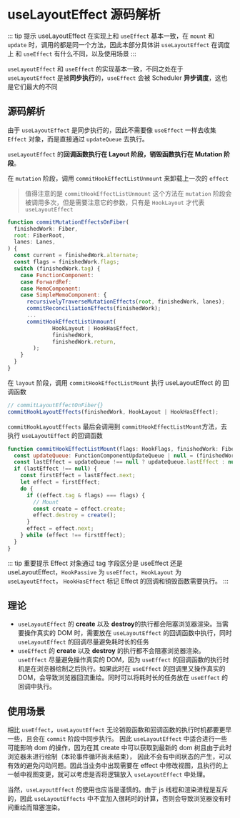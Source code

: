 # useLayoutEffect 源码解析

::: tip 提示
useLayoutEffect 在实现上和 `useEffect` 基本一致，在 `mount` 和 `update` 时，调用的都是同一个方法，因此本部分具体讲 `useLayoutEffect` 在调度上
和 `useEffect` 有什么不同，以及使用场景
:::

`useLayoutEffect` 和 `useEffect` 的实现基本一致，不同之处在于 `useLayoutEffect` 是被**同步执行**的，`useEffect` 会被 Scheduler **异步调度**，这也是它们最大的不同

## 源码解析

由于 `useLayoutEffect` 是同步执行的，因此不需要像 `useEffect` 一样去收集 `Effect` 对象，而是直接通过 `updateQueue` 去执行。

`useLayoutEffect` 的**回调函数执行在 Layout 阶段，销毁函数执行在 Mutation 阶段**。

在 `mutation` 阶段，调用 `commitHookEffectListUnmount` 来卸载上一次的 `effect`

> 值得注意的是 `commitHookEffectListUnmount` 这个方法在 `mutation` 阶段会被调用多次，但是需要注意它的参数，只有是 `HookLayout` 才代表 `useLayoutEffect`

```js
function commitMutationEffectsOnFiber(
  finishedWork: Fiber,
  root: FiberRoot,
  lanes: Lanes,
) {
  const current = finishedWork.alternate;
  const flags = finishedWork.flags;
  switch (finishedWork.tag) {
    case FunctionComponent:
    case ForwardRef:
    case MemoComponent:
    case SimpleMemoComponent: {
      recursivelyTraverseMutationEffects(root, finishedWork, lanes);
      commitReconciliationEffects(finishedWork);
      ...
      commitHookEffectListUnmount(
              HookLayout | HookHasEffect,
              finishedWork,
              finishedWork.return,
        );
    }
  }
}
```

在 `layout` 阶段，调用 `commitHookEffectListMount` 执行 useLayoutEffect 的 回调函数

```js
// commitLayoutEffectOnFiber{}
commitHookLayoutEffects(finishedWork, HookLayout | HookHasEffect);
```

`commitHookLayoutEffects` 最后会调用到  `commitHookEffectListMount`方法，去执行 `useLayoutEffect` 的回调函数

```js
function commitHookEffectListMount(flags: HookFlags, finishedWork: Fiber) {
  const updateQueue: FunctionComponentUpdateQueue | null = (finishedWork.updateQueue: any);
  const lastEffect = updateQueue !== null ? updateQueue.lastEffect : null;
  if (lastEffect !== null) {
    const firstEffect = lastEffect.next;
    let effect = firstEffect;
    do {
      if ((effect.tag & flags) === flags) {
        // Mount
        const create = effect.create;
        effect.destroy = create();
      }
      effect = effect.next;
    } while (effect !== firstEffect);
  }
}
```

::: tip 重要提示
Effect 对象通过 tag 字段区分是 useEffect 还是 useLayoutEffect，`HookPassive` 为 `useEffect`，`HookLayout` 为 `useLayoutEffect`，
`HookHasEffect` 标记 Effect 的回调和销毁函数需要执行。
:::

## 理论

- `useLayoutEffect` 的 **create** 以及 **destroy**的执行都会阻塞浏览器渲染。当需要操作真实的 DOM 时，需要放在 `useLayoutEffect` 的回调函数中执行，同时 `useLayoutEffect` 的回调尽量避免耗时长的任务
- `useEffect` 的 **create** 以及 **destroy** 的执行都不会阻塞浏览器渲染。`useEffect` 尽量避免操作真实的 DOM，因为 `useEffect` 的回调函数的执行时机是在浏览器绘制之后执行。如果此时在 `useEffect` 的回调里又操作真实的 DOM，会导致浏览器回流重绘。同时可以将耗时长的任务放在 `useEffect` 的回调中执行。

## 使用场景

相比 `useEffect`，`useLayoutEffect` 无论销毁函数和回调函数的执行时机都要更早一些，且会在 `commit` 阶段中同步执行。
因此 `useLayoutEffect` 中适合进行一些可能影响 dom 的操作，因为在其 create 中可以获取到最新的 dom 树且由于此时浏览器未进行绘制（本轮事件循环尚未结束），
因此不会有中间状态的产生，可以有效的避免闪动问题。因此当业务中出现需要在 effect 中修改视图，且执行的上一帧中视图变更，就可以考虑是否将逻辑放入 `useLayoutEffect` 中处理。

当然，`useLayoutEffect` 的使用也应当是谨慎的。由于 js 线程和渲染进程是互斥的，因此 `useLayoutEffects` 中不宜加入很耗时的计算，否则会导致浏览器没有时间重绘而阻塞渲染。
